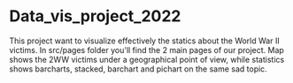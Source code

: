 # Data_vis_project_2022

This project want to visualize effectively the statics about the World War II victims.
In src/pages folder you'll find the 2 main pages of our project.
Map shows the 2WW victims under a geographical point of view, while statistics shows barcharts, stacked, barchart and pichart on the same sad topic.
